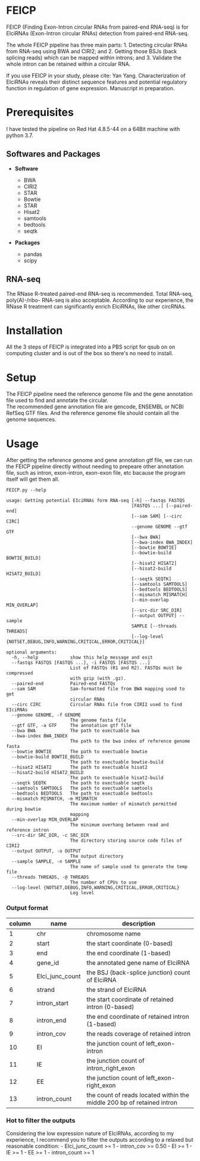 # FEICP
FEICP (Finding Exon-Intron circular RNAs from paired-end RNA-seq) is for EIciRNAs (Exon-Intron circular RNAs) detection from paired-end RNA-seq.

The whole FEICP pipeline has three main parts: 1. Detecting circular RNAs from RNA-seq using BWA and CIRI2; and 2. Getting those BSJs (back splicing reads) which can be mapped within introns; and 3. Validate the whole intron can be retained within a circular RNA.

If you use FEICP in your study, please cite:
Yan Yang. Characterization of EIciRNAs reveals their distinct sequence features and potential regulatory function in regulation of gene expression. Manuscript in preparation.

# Prerequisites
I have tested the pipeline on Red Hat 4.8.5-44 on a 64Bit machine with python 3.7. 

## Softwares and Packages
  - **Software** <br>
    - BWA<br>
    - CIRI2<br>
    - STAR<br>
    - Bowtie<br>
    - STAR<br>
    - Hisat2<br> 
    - samtools<br>
    - bedtools<br>
    - seqtk<br>

  - **Packages**  
    - pandas  
    - scipy  
 
## RNA-seq
The RNase R-treated paired-end RNA-seq is recommended. Total RNA-seq, poly(A)-/ribo- RNA-seq is also acceptable. According to our experience, the RNase R treatment can significantly enrich EIciRNAs, like other circRNAs.

# Installation
All the 3 steps of FEICP is integrated into a PBS script for qsub on on computing cluster and is out of the box so there's no need to install.

# Setup
The FEICP pipeline need the reference genome file and the gene annotation file used to find and annotate the circular.  
The recommended gene annotation file are gencode, ENSEMBL or NCBI RefSeq GTF files. And the reference genome file should contain all the genome sequences.


# Usage
After getting the reference genome and gene annotation gtf file, we can run the FEICP pipeline directly without needing to prepeare other annotation file, such as intron, exon-intron, exon-exon file, etc bacause the program itself will get them all.
```
FEICP.py --help  

usage: Getting potential EIciRNAs form RNA-seq [-h] --fastqs FASTQS  
                                               [FASTQS ...] [--paired-end]  
                                               [--sam SAM] [--circ CIRC]  
                                               --genome GENOME --gtf GTF  
                                               [--bwa BWA]  
                                               [--bwa-index BWA_INDEX]  
                                               [--bowtie BOWTIE]  
                                               [--bowtie-build BOWTIE_BUILD]  
                                               [--hisat2 HISAT2]  
                                               [--hisat2-build HISAT2_BUILD]  
                                               [--seqtk SEQTK]  
                                               [--samtools SAMTOOLS]  
                                               [--bedtools BEDTOOLS]  
                                               [--mismatch MISMATCH]  
                                               [--min-overlap MIN_OVERLAP]  
                                               [--src-dir SRC_DIR]  
                                               [--output OUTPUT] --sample  
                                               SAMPLE [--threads THREADS]  
                                               [--log-level {NOTSET,DEBUG,INFO,WARNING,CRITICAL,ERROR,CRITICAL}]  

optional arguments:  
  -h, --help            show this help message and exit  
  --fastqs FASTQS [FASTQS ...], -i FASTQS [FASTQS ...]  
                        List of FASTQs (R1 and R2). FASTQs must be compressed  
                        with gzip (with .gz).  
  --paired-end          Paired-end FASTQs  
  --sam SAM             Sam-formatted file from BWA mapping used to get  
                        circular RNAs  
  --circ CIRC           Circular RNAs file from CIRI2 used to find EIciRNAs  
  --genome GENOME, -f GENOME  
                        The genome fasta file  
  --gtf GTF, -a GTF     The annotation gtf file  
  --bwa BWA             The path to exectuable bwa  
  --bwa-index BWA_INDEX  
                        The path to the bwa index of reference genome fasta  
  --bowtie BOWTIE       The path to exectuable bowtie  
  --bowtie-build BOWTIE_BUILD  
                        The path to exectuable bowtie-build  
  --hisat2 HISAT2       The path to exectuable hisat2  
  --hisat2-build HISAT2_BUILD  
                        The path to exectuable hisat2-build  
  --seqtk SEQTK         The path to exectuable seqtk  
  --samtools SAMTOOLS   The path to exectuable samtools  
  --bedtools BEDTOOLS   The path to exectuable bedtools  
  --mismatch MISMATCH, -m MISMATCH  
                        The maximum number of mismatch permitted during bowtie  
                        mapping  
  --min-overlap MIN_OVERLAP  
                        The minimum overhang between read and reference intron  
  --src-dir SRC_DIR, -c SRC_DIR  
                        The directory storing source code files of CIRI2  
  --output OUTPUT, -o OUTPUT  
                        The output directory  
  --sample SAMPLE, -n SAMPLE  
                        The name of sample used to generate the temp file  
  --threads THREADS, -@ THREADS  
                        The number of CPUs to use  
  --log-level {NOTSET,DEBUG,INFO,WARNING,CRITICAL,ERROR,CRITICAL}  
                        Log level  
```

### Output format ###
| column | name | description |
|--------|------|-------------|
| 1 | chr | chromosome name |
| 2 | start | the start coordinate (0-based) |
| 3 | end | the end coordinate (1-based) |
| 4 | gene_id | the annotated gene name of EIciRNA |
| 5 | EIci_junc_count | the BSJ (back-splice junction) count of EIciRNA |
| 6 | strand | the strand of EIciRNA |
| 7 | intron_start | the start coordinate of retained intron (0-based) |
| 8 | intron_end | the end coordinate of retained intron (1-based) |
| 9 | intron_cov | the reads coverage of retained intron |
| 10 | EI | the junction count of left_exon-intron |
| 11 | IE | the junction count of intron_right_exon |
| 12 | EE | the junction count of left_exon-right_exon |
| 13 | intron_count | the count of reads located within the middle 200 bp of retained intron |


### Hot to filter the outputs ###
Considering the low expression nature of EIciRNAs, according to my experience, I recommend you to filter the outputs according to a relaxed but reasonable condition:
    - EIci_junc_count >= 1 
    - intron_cov >= 0.50 
    - EI >= 1 
    - IE >= 1 
    - EE >= 1 
    - intron_count >= 1 
